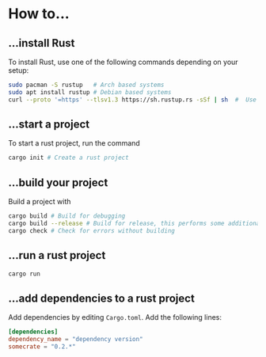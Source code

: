 # How to...

## ...install Rust
To install Rust, use one of the following commands depending on your setup:
```bash
sudo pacman -S rustup   # Arch based systems
sudo apt install rustup # Debian based systems
curl --proto '=https' --tlsv1.3 https://sh.rustup.rs -sSf | sh  #  Use this if nothing else works
```

## ...start a project
To start a rust project, run the command
```bash
cargo init # Create a rust project
```

## ...build your project
Build a project with
```bash
cargo build # Build for debugging
cargo build --release # Build for release, this performs some additional optimizations
cargo check # Check for errors without building
```

## ...run a rust project
```bash
cargo run
```

## ...add dependencies to a rust project
Add dependencies by editing `Cargo.toml`.
Add the following lines:
```toml
[dependencies]
dependency_name = "dependency version"
somecrate = "0.2.*"
```
